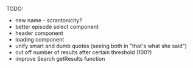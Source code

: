 TODO:

* new name - scrantonicity?
* better episode select component
* header component
* loading component
* unify smart and dumb quotes (seeing both in "that's what she said")
* cut off number of results after certain threshold (100?)
* improve Search getResults function
